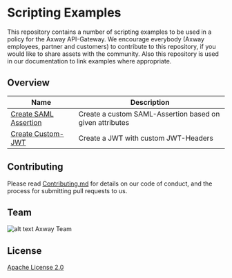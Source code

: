 # Scripting Examples

This repository contains a number of scripting examples to be used in a policy for the Axway API-Gateway. We encourage everybody (Axway employees, partner and customers) to contribute to this repository, if you would like to share assets with the community. Also this repository is used in our documentation to link examples where appropriate.

## Overview

|Name|Description|
|----|-----------|
|[Create SAML Assertion](./create-saml-assertion)|Create a custom SAML-Assertion based on given attributes|
|[Create Custom-JWT](./sign-custom-jwt)|Create a JWT with custom JWT-Headers|




## Contributing

Please read [Contributing.md](https://github.com/Axway-API-Management-Plus/Common/blob/master/Contributing.md) for details on our code of conduct, and the process for submitting pull requests to us.

## Team

![alt text][Axwaylogo] Axway Team

[Axwaylogo]: https://github.com/Axway-API-Management/Common/blob/master/img/AxwayLogoSmall.png  "Axway logo"


## License
[Apache License 2.0](/LICENSE)
